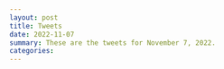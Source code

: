 ```yaml
---
layout: post
title: Tweets
date: 2022-11-07
summary: These are the tweets for November 7, 2022.
categories:
---
```


